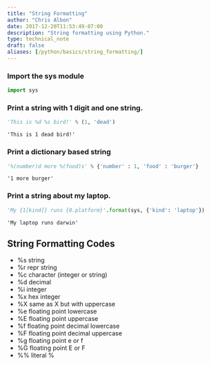 ```yaml
---
title: "String Formatting"
author: "Chris Albon"
date: 2017-12-20T11:53:49-07:00
description: "String formatting using Python."
type: technical_note
draft: false
aliases: [/python/basics/string_formatting/]
---
```

### Import the sys module


```python
import sys
```

### Print a string with 1 digit and one string.


```python
'This is %d %s bird!' % (1, 'dead')
```




    'This is 1 dead bird!'



### Print a dictionary based string


```python
'%(number)d more %(food)s' % {'number' : 1, 'food' : 'burger'}
```




    '1 more burger'



### Print a string about my laptop.


```python
'My {1[kind]} runs {0.platform}'.format(sys, {'kind': 'laptop'})
```




    'My laptop runs darwin'



## String Formatting Codes
- %s string
- %r repr string
- %c character (integer or string)
- %d decimal
- %i integer
- %x hex integer
- %X same as X but with uppercase
- %e floating point lowercase
- %E floating point uppercase
- %f floating point decimal lowercase
- %F floating point decimal uppercase
- %g floating point e or f
- %G floating point E or F
- %% literal %
